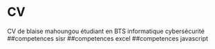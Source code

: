 # CV
CV de blaise mahoungou étudiant en BTS informatique cybersécurité
##competences sisr
##competences excel
##competences javascript
